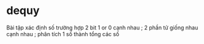 # dequy
Bài tập xác định số trường hợp 2 bit 1 or 0 cạnh nhau ; 2 phần tử giống nhau cạnh nhau ; phân tích 1 số thành tổng các số 
